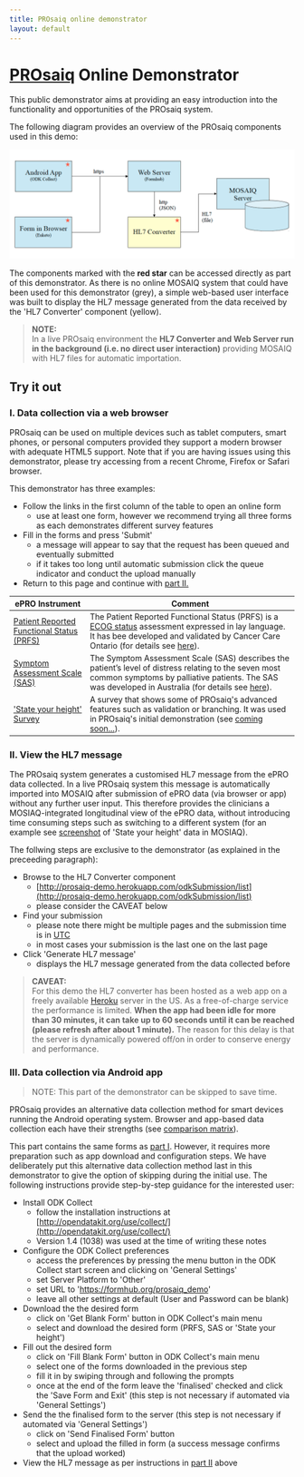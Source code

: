 ```yaml
---
title: PROsaiq online demonstrator
layout: default
---
```



# [PROsaiq](http://tschuler.github.io/prosaiq) Online Demonstrator

This public demonstrator aims at providing an easy introduction into the functionality and opportunities of the PROsaiq system. 

The following diagram provides an overview of the PROsaiq components used in this demo:

![PROsaiq prototype demonstrator overview](images/prosaiq-demo.png)

The components marked with the **red star** can be accessed directly as part of this demonstrator. As there is no online MOSAIQ system that could have been used for this demonstrator (grey), a simple web-based user interface was built to display the HL7 message generated from the data received by the 'HL7 Converter' component (yellow).

> __NOTE:__  
> In a live PROsaiq environment the __HL7 Converter and Web Server run in the background (i.e. no direct user interaction)__ providing MOSAIQ with HL7 files for automatic importation.

<!-- ##Contents
* This will become a table of contents (this text will be scraped).
{:toc} -->

## Try it out

### I. Data collection via a web browser

PROsaiq can be used on multiple devices such as tablet computers, smart phones, or personal computers provided they support a modern browser with adequate HTML5 support. Note that if you are having issues using this demonstrator, please try accessing from a recent Chrome, Firefox or Safari browser.

This demonstrator has three examples:  

* Follow the links in the first column of the table to open an online form  
  * use at least one form, however  we recommend trying all three forms as each demonstrates different survey features
* Fill in the forms and press 'Submit'
  * a message will appear to say that the request has been queued and eventually submitted 
  * if it takes too long until automatic submission click the queue indicator and conduct the upload manually
* Return to this page and continue with [part II.](#ii_view_the_hl7_message)

ePRO Instrument | Comment
---|---
<a href="https://qxrqf.enketo.formhub.org/webform" target="_blank">Patient Reported Functional Status (PRFS)</a>| The Patient Reported Functional Status (PRFS) is a [ECOG status](http://en.wikipedia.org/wiki/ECOG_score) assessment expressed in lay language. It has bee developed and validated by Cancer Care Ontario (for details see [here](https://www.cancercare.on.ca/common/pages/UserFile.aspx?fileId=277285)).
<a href="https://tdr54.enketo.formhub.org/webform" target="_blank">Symptom Assessment Scale (SAS)</a>| The Symptom Assessment Scale (SAS) describes the patient’s level of distress relating to the seven most common symptoms by palliative patients. The SAS was developed in Australia (for details see [here](http://ahsri.uow.edu.au/content/groups/public/@web/@chsd/@pcoc/documents/doc/uow129189.pdf)).
<a href="https://a3lfc.enketo.formhub.org/webform" target="_blank">'State your height' Survey</a>|A survey that shows some of PROsaiq's advanced features such as validation or branching. It was used in PROsaiq's initial demonstration (see [coming soon...](jroi.org)).


### II. View the HL7 message

The PROsaiq system generates a customised HL7 message from the ePRO data collected. In a live PROsaiq system this message is automatically imported into MOSAIQ after submission of ePRO data (via browser or app) without any further user input. This therefore provides the clinicians a MOSIAQ-integrated longitudinal view of the ePRO data, without introducing time consuming steps such as switching to a different system (for an example see [screenshot](https://raw.githubusercontent.com/tschuler/prosaiq/gh-pages/images/screenshots/mosaiq-state_your_height.png) of 'State your height' data in MOSIAQ).  

The follwing steps are exclusive to the demonstrator (as explained in the preceeding paragraph):

* Browse to the HL7 Converter component  
  * [http://prosaiq-demo.herokuapp.com/odkSubmission/list](http://prosaiq-demo.herokuapp.com/odkSubmission/list)
  * please consider the CAVEAT below
* Find your submission
  * please note there might be multiple pages and the submission time is in [UTC](http://en.wikipedia.org/wiki/Coordinated_Universal_Time)
  * in most cases your submission is the last one on the last page
* Click 'Generate HL7 message'
  * displays the HL7 message generated from the data collected before

> __CAVEAT:__  
> For this demo the HL7 converter has been hosted as a web app on a freely available [Heroku](https://www.heroku.com/) server in the US. As a free-of-charge service the performance is limited. __When the app had been idle for more than 30 minutes, it can take up to 60 seconds until it can be reached (please refresh after about 1 minute).__ The reason for this delay is that the server is dynamically powered off/on in order to conserve energy and performance. 

### III. Data collection via Android app

> NOTE: This part of the demonstrator can be skipped to save time.

PROsaiq provides an alternative data collection method for smart devices running the Android operating system.  Browser and app-based data collection each have their strengths (see [comparison matrix](https://enketo.org/openrosa)).  

This part contains the same forms as [part I](#i_data_collection_via_a_web_browser). However, it requires more preparation such as app download and configuration steps.  We have deliberately put this alternative data collection method last in this demonstrator to give the option of skipping during the initial use. The following instructions provide step-by-step guidance for the interested user:

* Install ODK Collect
  * follow the installation instructions at [http://opendatakit.org/use/collect/](http://opendatakit.org/use/collect/)
  * Version 1.4 (1038) was used at the time of writing these notes
* Configure the ODK Collect preferences
  * access the preferences by pressing the menu button in the ODK Collect start screen and clicking on 'General  Settings'
  * set Server Platform to 'Other'
  * set URL to 'https://formhub.org/prosaiq_demo' 
  * leave all other settings at default (User and Password can be blank)
* Download the the desired form 
  * click on 'Get Blank Form' button in ODK Collect's main menu
  * select and download the desired form (PRFS, SAS or 'State your height')
* Fill out the desired form
  * click on 'Fill Blank Form' button in ODK Collect's main menu
  * select one of the forms downloaded in the previous step
  * fill it in by swiping through and following the prompts
  * once at the end of the form leave the 'finalised' checked and click the 'Save Form and Exit' (this step is not necessary if automated via 'General Settings')
* Send the the finalised form to the server (this step is not necessary if automated via 'General Settings')
  * click on 'Send Finalised Form' button
  * select and upload the filled in form (a success message confirms that the upload worked)
* View the HL7 message as per instructions in [part II](#ii_view_the_hl7_message) above


